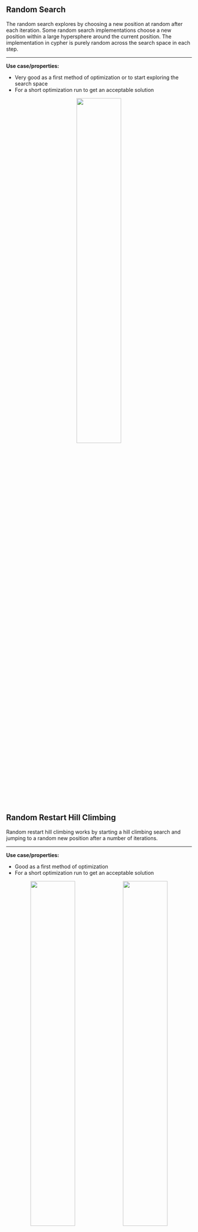 ## Random Search

The random search explores by choosing a new position at random after each iteration. Some random search implementations choose a new position within a large hypersphere around the current position. The implementation in cypher is purely random across the search space in each step.

---

**Use case/properties:**
- Very good as a first method of optimization or to start exploring the search space
- For a short optimization run to get an acceptable solution

<p align="center">
<img src="./plots/search_paths/RandomSearch.svg" width= 49%/>
</p>


## Random Restart Hill Climbing

Random restart hill climbing works by starting a hill climbing search and jumping to a random new position after a number of iterations.

---

**Use case/properties:**
- Good as a first method of optimization
- For a short optimization run to get an acceptable solution

<p align="center">
<img src="./plots/search_paths/RandomRestartHillClimbing [('n_restarts', 5)].svg" width= 49%/>
<img src="./plots/search_paths/RandomRestartHillClimbing [('n_restarts', 10)].svg" width= 49%/>
</p>


## Random Annealing

An algorithm that chooses a new position within a large hypersphere around the current position. This hypersphere gets smaller over time.

---

**Use case/properties:**
- Disclaimer: I have not seen this algorithm before, but invented it myself. It seems to be a good alternative to the other random algorithms
- Good as a first method of optimization
- For a short optimization run to get an acceptable solution

<p align="center">
<img src="./plots/search_paths/RandomAnnealing [('epsilon', 0.1)].svg" width= 49%/>
<img src="./plots/search_paths/RandomAnnealing [('epsilon', 0.3)].svg" width= 49%/>
<img src="./plots/search_paths/RandomAnnealing [('epsilon', 0.5)].svg" width= 49%/>
<img src="./plots/search_paths/RandomAnnealing [('epsilon', 1)].svg" width= 49%/>
</p>
